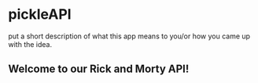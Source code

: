 # pickleAPI

put a short description of what this app means to you/or how you came up with the idea. 

## Welcome to our Rick and Morty API!
